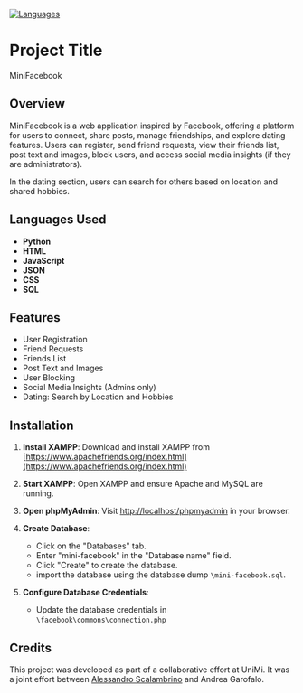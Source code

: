 [![Languages](https://img.shields.io/github/languages/top/alessandro-scalambrino/Mini-Facebook)](https://github.com/alessandro-scalambrino/Mini-Facebook)
# Project Title
MiniFacebook
## Overview
MiniFacebook is a web application inspired by Facebook, offering a platform for users to connect, share posts, manage friendships, and explore dating features. Users can register, send friend requests, view their friends list, post text and images, block users, and access social media insights (if they are administrators).

In the dating section, users can search for others based on location and shared hobbies.
## Languages Used
- **Python**
- **HTML**
- **JavaScript**
- **JSON**
- **CSS**
- **SQL**
## Features
- User Registration
- Friend Requests
- Friends List
- Post Text and Images
- User Blocking
- Social Media Insights (Admins only)
- Dating: Search by Location and Hobbies

## Installation
1. **Install XAMPP**: Download and install XAMPP from [https://www.apachefriends.org/index.html](https://www.apachefriends.org/index.html)
2. **Start XAMPP**: Open XAMPP and ensure Apache and MySQL are running.
3. **Open phpMyAdmin**: Visit [http://localhost/phpmyadmin](http://localhost/phpmyadmin) in your browser.
4. **Create Database**:
   - Click on the "Databases" tab.
   - Enter "mini-facebook" in the "Database name" field.
   - Click "Create" to create the database.
   - import the database using the database dump `\mini-facebook.sql`.

5. **Configure Database Credentials**:
   
   - Update the database credentials in `\facebook\commons\connection.php`
## Credits

This project was developed as part of a collaborative effort at UniMi. It was a joint effort between [Alessandro Scalambrino](https://github.com/alessandro-scalambrino) and Andrea Garofalo.
